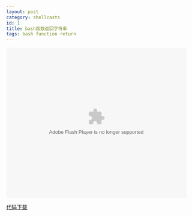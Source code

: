 ```yaml
---
layout: post
category: shellcasts
id: 1
title: bash函数返回字符串
tags: bash function return
---
```


<embed src="http://player.youku.com/player.php/sid/XNjYyOTI5MDQ0/v.swf" allowFullScreen="true" quality="high" width="480" height="400" align="middle" allowScriptAccess="always" type="application/x-shockwave-flash"></embed>

[代码下载](https://gitcafe.com/richard-ma/shellcasts/tree/master/00001-function-return-string)
